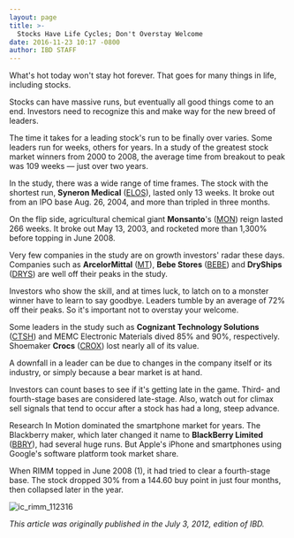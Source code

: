 ```yaml
---
layout: page
title: >-
  Stocks Have Life Cycles; Don't Overstay Welcome
date: 2016-11-23 10:17 -0800
author: IBD STAFF
---
```





What's hot today won't stay hot forever. That goes for many things in life, including stocks.


Stocks can have massive runs, but eventually all good things come to an end. Investors need to recognize this and make way for the new breed of leaders.


The time it takes for a leading stock's run to be finally over varies. Some leaders run for weeks, others for years. In a study of the greatest stock market winners from 2000 to 2008, the average time from breakout to peak was 109 weeks — just over two years.


In the study, there was a wide range of time frames. The stock with the shortest run, **Syneron Medical** ([ELOS](https://research.investors.com/quote.aspx?symbol=ELOS)), lasted only 13 weeks. It broke out from an IPO base Aug. 26, 2004, and more than tripled in three months.


On the flip side, agricultural chemical giant **Monsanto**'s ([MON](https://research.investors.com/quote.aspx?symbol=MON)) reign lasted 266 weeks. It broke out May 13, 2003, and rocketed more than 1,300% before topping in June 2008.


Very few companies in the study are on growth investors' radar these days. Companies such as **ArcelorMittal** ([MT](https://research.investors.com/quote.aspx?symbol=MT)), **Bebe Stores** ([BEBE](https://research.investors.com/quote.aspx?symbol=BEBE)) and **DryShips** ([DRYS](https://research.investors.com/quote.aspx?symbol=DRYS)) are well off their peaks in the study.


Investors who show the skill, and at times luck, to latch on to a monster winner have to learn to say goodbye. Leaders tumble by an average of 72% off their peaks. So it's important not to overstay your welcome.


Some leaders in the study such as **Cognizant Technology Solutions** ([CTSH](https://research.investors.com/quote.aspx?symbol=CTSH)) and MEMC Electronic Materials dived 85% and 90%, respectively. Shoemaker **Crocs** ([CROX](https://research.investors.com/quote.aspx?symbol=CROX)) lost nearly all of its value.


A downfall in a leader can be due to changes in the company itself or its industry, or simply because a bear market is at hand.


Investors can count bases to see if it's getting late in the game. Third- and fourth-stage bases are considered late-stage. Also, watch out for climax sell signals that tend to occur after a stock has had a long, steep advance.


Research In Motion dominated the smartphone market for years. The Blackberry maker, which later changed it name to **BlackBerry Limited** ([BBRY](https://research.investors.com/quote.aspx?symbol=BBRY)), had several huge runs. But Apple's iPhone and smartphones using Google's software platform took market share.


When RIMM topped in June 2008 (1), it had tried to clear a fourth-stage base. The stock dropped 30% from a 144.60 buy point in just four months, then collapsed later in the year.


![ic_rimm_112316](https://www.investors.com/wp-content/uploads/2016/11/IC_rimm_112316-1024x557.png)  

*This article was originally published in the July 3, 2012, edition of IBD.*




